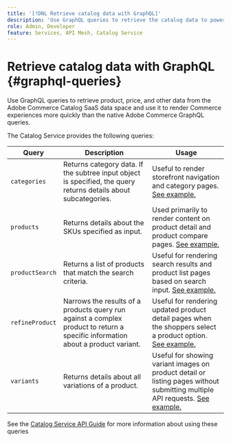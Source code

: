 ```yaml
---
title: '[!DNL Retrieve catalog data with GraphQL]'
description: 'Use GraphQL queries to retrieve the catalog data to power Commerce experiences.'
role: Admin, Developer
feature: Services, API Mesh, Catalog Service
---
```

# Retrieve catalog data with GraphQL {#graphql-queries}

Use  GraphQL queries to retrieve product, price, and other data from the Adobe Commerce Catalog SaaS data space and use it to render Commerce experiences more quickly than the native Adobe Commerce GraphQL queries.

The Catalog Service provides the following queries:

| Query | Description | Usage |
|-------|-------------|-------|
| `categories` | Returns category data. If the subtree input object is specified, the query returns details about subcategories. | Useful to render storefront navigation and category pages. [See example.](https://developer.adobe.com/commerce/services/graphql/catalog-service/categories/) |
| `products` | Returns details about the SKUs specified as input. | Used primarily to render content on product detail and product compare pages. [See example.](https://developer.adobe.com/commerce/services/graphql/catalog-service/categories/) |
| `productSearch` | Returns a list of products that match the search criteria. | Useful for rendering search results and product list pages based on search input. [See example.](https://developer.adobe.com/commerce/services/graphql/catalog-service/products/) |
| `refineProduct` | Narrows the results of a products query run against a complex product to return a specific information about a product variant. | Useful for rendering updated product detail pages when the shoppers select a product option. [See example.](https://developer.adobe.com/commerce/services/graphql/catalog-service/refine-product/) |
| `variants` | Returns details about all variations of a product. | Useful for showing variant images on product detail or listing pages without submitting multiple API requests. [See example.](https://developer.adobe.com/commerce/services/graphql/catalog-service/product-variants/) |


See the [Catalog Service API Guide](https://developer.adobe.com/commerce/services/graphql/catalog-service/) for more information about using these queries

